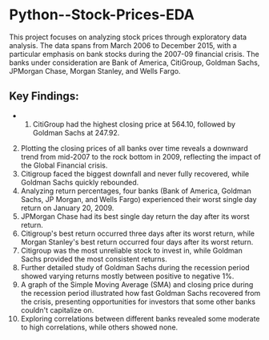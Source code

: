 # Python--Stock-Prices-EDA

This project focuses on analyzing stock prices through exploratory data analysis. The data spans from March 2006 to December 2015, with a particular emphasis on bank stocks during the 2007-09 financial crisis. The banks under consideration are Bank of America, CitiGroup, Goldman Sachs, JPMorgan Chase, Morgan Stanley, and Wells Fargo.

## Key Findings:

- 1. CitiGroup had the highest closing price at 564.10, followed by Goldman Sachs at 247.92.
2. Plotting the closing prices of all banks over time reveals a downward trend from mid-2007 to the rock bottom in 2009, reflecting the impact of the Global Financial crisis.
3. Citigroup faced the biggest downfall and never fully recovered, while Goldman Sachs quickly rebounded.
4. Analyzing return percentages, four banks (Bank of America, Goldman Sachs, JP Morgan, and Wells Fargo) experienced their worst single day return on January 20, 2009.
5. JPMorgan Chase had its best single day return the day after its worst return.
6. Citigroup's best return occurred three days after its worst return, while Morgan Stanley's best return occurred four days after its worst return.
7. Citigroup was the most unreliable stock to invest in, while Goldman Sachs provided the most consistent returns.
8. Further detailed study of Goldman Sachs during the recession period showed varying returns mostly between positive to negative 1%.
9. A graph of the Simple Moving Average (SMA) and closing price during the recession period illustrated how fast Goldman Sachs recovered from the crisis, presenting opportunities for investors that some other banks couldn't capitalize on.
10. Exploring correlations between different banks revealed some moderate to high correlations, while others showed none. 
